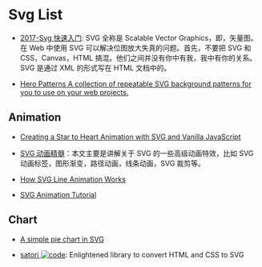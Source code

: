 # Svg List

- [2017-Svg 快速入门](https://www.villainhr.com/page/2017/04/17/SVG%20快速入门): SVG 全称是 Scalable Vector Graphics，即，矢量图。在 Web 中使用 SVG 可以解决位图放大失真的问题。首先，不要把 SVG 和 CSS，Canvas，HTML 搞混。他们之间并没有你中有我，我中有你的关系。SVG 是通过 XML 的形式写在 HTML 文档中的。

- [Hero Patterns A collection of repeatable SVG background patterns for you to use on your web projects.](http://www.heropatterns.com/#appearance-settings)

## Animation

- [Creating a Star to Heart Animation with SVG and Vanilla JavaScript](https://css-tricks.com/creating-star-heart-animation-svg-vanilla-javascript/)

- [SVG 动画精髓](https://parg.co/bNB)：本文主要是讲解关于 SVG 的一些高级动画特效，比如 SVG 动画标签，图形渐变，路径动画，线条动画，SVG 裁剪等。

- [How SVG Line Animation Works](https://css-tricks.com/svg-line-animation-works/)

- [SVG Animation Tutorial](https://theartificial.com/blog/2018/05/23/svg-animation.html)

## Chart

- [A simple pie chart in SVG](https://hackernoon.com/a-simple-pie-chart-in-svg-dbdd653b6936#.lcgrjbwnc)

- [satori ![code](https://shorturl.at/dlxyK)](https://github.com/vercel/satori): Enlightened library to convert HTML and CSS to SVG
